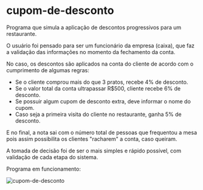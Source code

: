 # cupom-de-desconto
Programa que simula a aplicação de descontos progressivos para um restaurante.

O usuário foi pensado para ser um funcionário da empresa (caixa), que faz a validação das informações no momento da fechamento da conta.

No caso, os descontos são aplicados na conta do cliente de acordo com o cumprimento de algumas regras:
- Se o cliente comprou mais do que 3 pratos, recebe 4% de desconto.
- Se o valor total da conta ultrapassar R$500, cliente recebe 6% de desconto.
- Se possuir algum cupom de desconto extra, deve informar o nome do cupom.
- Caso seja a primeira visita do cliente no restaurante, ganha 5% de desconto. 

E no final, a nota sai com o número total de pessoas que frequentou a mesa pois assim possibilita os clientes "racharem" a conta, caso queiram. 

A tomada de decisão foi de ser o mais simples e rápido possível, com validação de cada etapa do sistema. 

Programa em funcionamento: 


![cupom-de-desconto](https://user-images.githubusercontent.com/79977399/117369452-4ffbd480-ae9b-11eb-8b5f-097c24af6667.gif)

